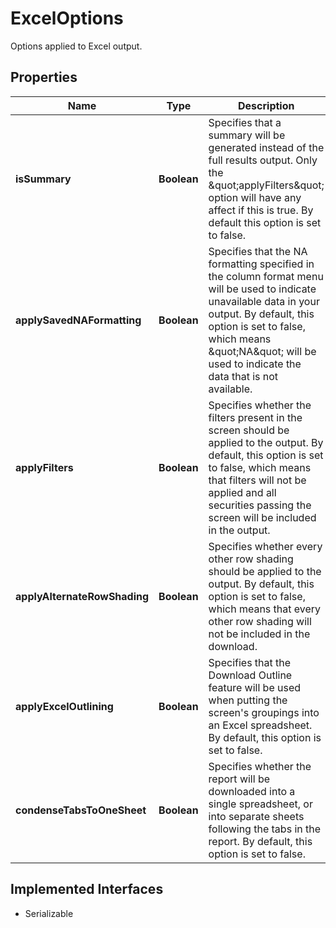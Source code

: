 

# ExcelOptions

Options applied to Excel output.

## Properties

Name | Type | Description | Notes
------------ | ------------- | ------------- | -------------
**isSummary** | **Boolean** | Specifies that a summary will be generated instead of the full results output. Only the \&quot;applyFilters\&quot; option will have any affect if this is true. By default this option is set to false. |  [optional]
**applySavedNAFormatting** | **Boolean** | Specifies that the NA formatting specified in the column format menu will be used to indicate unavailable data in your output. By default, this option is set to false, which means \&quot;NA\&quot; will be used to indicate the data that is not available. |  [optional]
**applyFilters** | **Boolean** | Specifies whether the filters present in the screen should be applied to the output. By default, this option is set to false, which means that filters will not be applied and all securities passing the screen will be included in the output. |  [optional]
**applyAlternateRowShading** | **Boolean** | Specifies whether every other row shading should be applied to the output. By default, this option is set to false, which means that every other row shading will not be included in the download. |  [optional]
**applyExcelOutlining** | **Boolean** | Specifies that the Download Outline feature will be used when putting the screen&#39;s groupings into an Excel spreadsheet. By default, this option is set to false. |  [optional]
**condenseTabsToOneSheet** | **Boolean** | Specifies whether the report will be downloaded into a single spreadsheet, or into separate sheets following the tabs in the report. By default, this option is set to false. |  [optional]


## Implemented Interfaces

* Serializable


